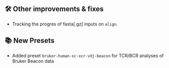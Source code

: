 ## 🛠️ Other improvements & fixes

- Tracking the progres of fasta[.gz] inputs on `align`.


## 📚 New Presets

- Added preset `bruker-human-sc-xcr-vdj-beacon` for TCR/BCR analyses of Bruker Beacon data  